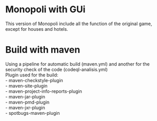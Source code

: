# Monopoli with GUi
This version of Monopoli include all the function of the original game,
except for houses and hotels.

# Build with maven
Using a pipeline for automatic build (maven.yml) and another for the security check of the code (codeql-analisis.yml)<br>
Plugin used for the build:<br>
    - maven-checkstyle-plugin<br>
    - maven-site-plugin<br>
    - maven-project-info-reports-plugin<br>
    - maven-jar-plugin<br>
    - maven-pmd-plugin<br>
    - maven-jxr-plugin<br>
    - spotbugs-maven-plugin<br>
